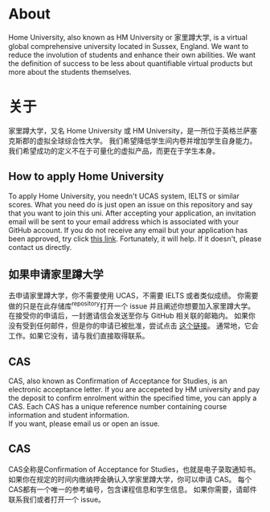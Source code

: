# About

Home University, also known as HM University or 家里蹲大学, is a virtual global comprehensive university located in Sussex, England.
We want to reduce the involution of students and enhance their own abilities.
We want the definition of success to be less about quantifiable virtual products but more about the students themselves.

# 关于

家里蹲大学，又名 Home University 或 HM University，是一所位于英格兰萨塞克斯郡的虚拟全球综合性大学。
我们希望降低学生间内卷并增加学生自身能力。
我们希望成功的定义不在于可量化的虚拟产品，而更在于学生本身。

## How to apply Home University

To apply Home University, you needn't UCAS system, IELTS or similar scores.
What you need do is just open an issue on this repository and say that you want to join this uni.
After accepting your application, an invitation email will be sent to your email address which is associated with your GitHub account.
If you do not receive any email but your application has been approved, try click [this link](https://github.com/orgs/HMUniversity/invitation?via_email=1).
Fortunately, it will help. If it doesn't, please contact us directly.

## 如果申请家里蹲大学

去申请家里蹲大学，你不需要使用 UCAS，不需要 IELTS 或者类似成绩。
你需要做的只是在此存储库<sup>repository</sup>打开一个 issue 并且阐述你想要加入家里蹲大学。
在接受你的申请后，一封邀请信会发送至你与 GitHub 相关联的邮箱内。
如果你没有受到任何邮件，但是你的申请已被批准，尝试点击 [这个链接](https://github.com/orgs/HMUniversity/invitation?via_email=1)。
通常地，它会工作。如果它没有，请与我们直接取得联系。

## CAS

CAS, also known as Confirmation of Acceptance for Studies, is an electronic acceptance letter.
If you are accepeted by HM university and pay the deposit to confirm enrolment within the specified time, you can apply a CAS.
Each CAS has a unique reference number containing course information and student information.  
If you want, please email us or open an issue.

## CAS

CAS全称是Confirmation of Acceptance for Studies，也就是电子录取通知书。
如果你在规定的时间内缴纳押金确认入学家里蹲大学，你可以申请 CAS。
每个CAS都有一个唯一的参考编号，包含课程信息和学生信息。
如果你需要，请邮件联系我们或者打开一个 issue。
